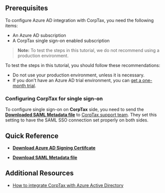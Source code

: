 ## Prerequisites

To configure Azure AD integration with CorpTax, you need the following items:

- An Azure AD subscription
- A CorpTax single sign-on enabled subscription

> **Note:**
> To test the steps in this tutorial, we do not recommend using a production environment.

To test the steps in this tutorial, you should follow these recommendations:

- Do not use your production environment, unless it is necessary.
- If you don't have an Azure AD trial environment, you can [get a one-month trial](https://azure.microsoft.com/pricing/free-trial/).

### Configuring CorpTax for single sign-on

To configure single sign-on on **CorpTax** side, you need to send the **[Downloaded SAML Metadata file](%metadata:metadataDownloadUrl%)** to [CorpTax support team](mailto:bgraves@corptax.com). They set this setting to have the SAML SSO connection set properly on both sides.

## Quick Reference

* **[Download Azure AD Signing Certifcate](%metadata:CertificateDownloadRawUrl%)**

* **[Download SAML Metadata file](%metadata:metadataDownloadUrl%)**

## Additional Resources

* [How to integrate CorpTax with Azure Active Directory](https://docs.microsoft.com/azure/active-directory/saas-apps/corptax-tutorial)
